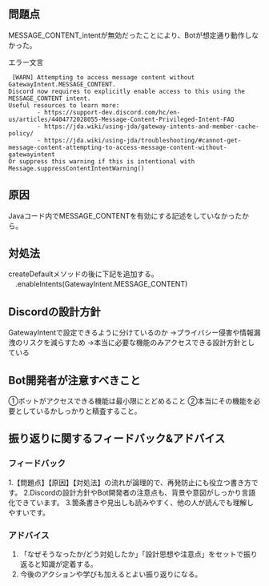 ## 問題点
MESSAGE_CONTENT_intentが無効だったことにより、Botが想定通り動作しなかった。

エラー文言
```
 [WARN] Attempting to access message content without GatewayIntent.MESSAGE_CONTENT.
Discord now requires to explicitly enable access to this using the MESSAGE_CONTENT intent.
Useful resources to learn more:
        - https://support-dev.discord.com/hc/en-us/articles/4404772028055-Message-Content-Privileged-Intent-FAQ
        - https://jda.wiki/using-jda/gateway-intents-and-member-cache-policy/
        - https://jda.wiki/using-jda/troubleshooting/#cannot-get-message-content-attempting-to-access-message-content-without-gatewayintent
Or suppress this warning if this is intentional with Message.suppressContentIntentWarning()
```


## 原因
Javaコード内でMESSAGE_CONTENTを有効にする記述をしていなかったから。

## 対処法
createDefaultメソッドの後に下記を追加する。
　.enableIntents(GatewayIntent.MESSAGE_CONTENT)

## Discordの設計方針
GatewayIntentで設定できるように分けているのか
→プライバシー侵害や情報漏洩のリスクを減らすため
→本当に必要な機能のみアクセスできる設計方針としている

## Bot開発者が注意すべきこと
①ボットがアクセスできる機能は最小限にとどめること
②本当にその機能を必要としているかしっかりと精査すること。


## 振り返りに関するフィードバック&アドバイス

### フィードバック
1.【問題点】【原因】【対処法】の流れが論理的で、再発防止にも役立つ書き方です。
2.Discordの設計方針やBot開発者の注意点も、背景や意図がしっかり言語化できています。
3.箇条書きや見出しも読みやすく、他の人が読んでも理解しやすいです。

### アドバイス
1. 「なぜそうなったか/どう対処したか」「設計思想や注意点」をセットで振り返ると知識が定着する。
2. 今後のアクションや学びも加えるとよい振り返りになる。